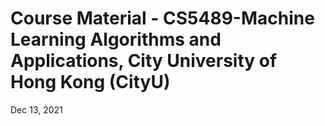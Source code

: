 # Course Material - CS5489-Machine Learning Algorithms and Applications, City University of Hong Kong (CityU)

Dec 13, 2021
